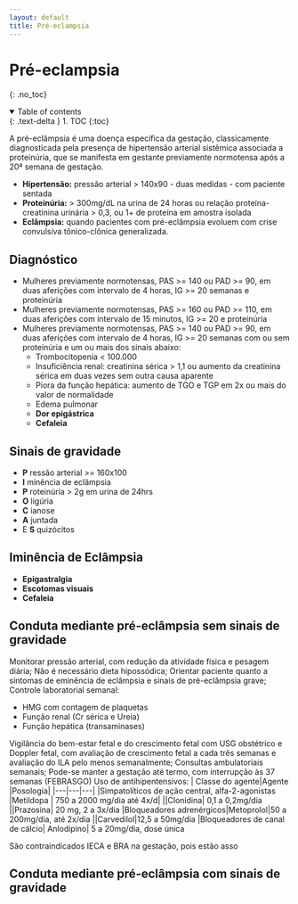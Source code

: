 ```yaml
---
layout: default
title: Pré-eclampsia
---
```

# Pré-eclampsia
{: .no_toc}

<details open markdown="block">
  <summary>
    Table of contents
  </summary>
  {: .text-delta }
1. TOC
{:toc}
</details>

A pré-eclâmpsia é uma doença específica da gestação, classicamente diagnosticada pela presença de hipertensão arterial sistêmica associada a proteinúria, que se manifesta em gestante previamente normotensa após a 20ª semana de gestação.
- **Hipertensão:** pressão arterial > 140x90 - duas medidas - com paciente sentada
- **Proteinúria:** > 300mg/dL na urina de 24 horas ou relação proteína-creatinina urinária > 0,3, ou 1+ de proteína em amostra isolada
- **Eclâmpsia:** quando pacientes com pré-eclâmpsia evoluem com crise convulsiva tônico-clônica generalizada.

## Diagnóstico 
- Mulheres previamente normotensas, PAS >= 140 ou PAD >= 90, em duas aferições com intervalo de 4 horas, IG >= 20 semanas e proteinúria
- Mulheres previamente normotensas, PAS >= 160 ou PAD >= 110, em duas aferições com intervalo de 15 minutos, IG >= 20 e proteinúria
- Mulheres previamente normotensas, PAS >= 140 ou PAD >= 90, em duas aferições com intervalo de 4 horas, IG >= 20 semanas com ou sem proteinúria e um ou mais dos sinais abaixo:
	- Trombocitopenia < 100.000
	- Insuficiência renal: creatinina sérica > 1,1 ou aumento da creatinina sérica em duas vezes sem outra causa aparente
	- Piora da função hepática: aumento de TGO e TGP em 2x ou mais do valor de normalidade
	- Edema pulmonar
	- **Dor epigástrica**
	- **Cefaleia**
	
## Sinais de gravidade
- **P** ressão arterial >= 160x100
- **I** minência de eclâmpsia
- **P** roteinúria > 2g em urina de 24hrs
- **O** ligúria
- **C** ianose
- **A** juntada
- E **S** quizócitos

## Iminência de Eclâmpsia
- **Epigastralgia**
- **Escotomas visuais**
- **Cefaleia**

## Conduta mediante pré-eclâmpsia sem sinais de gravidade
Monitorar pressão arterial, com redução da atividade física e pesagem diária;
Não é necessário dieta hipossódica;
Orientar paciente quanto a sintomas de eminência de eclâmpsia e sinais de pré-eclâmpsia grave;
Controle laboratorial semanal:
- HMG com contagem de plaquetas
- Função renal (Cr sérica e Ureia)
- Função hepática (transaminases)

Vigilância do bem-estar fetal e do crescimento fetal com USG obstétrico e Doppler fetal, com avaliação de crescimento fetal a cada três semanas e avaliação do ILA pelo menos semanalmente;
Consultas ambulatoriais semanais;
Pode-se manter a gestação até termo, com interrupção às 37 semanas (FEBRASGO)
Uso de antihipentensivos:
| Classe do agente|Agente |Posologia|
|---|---|---|
|Simpatolíticos de ação central, alfa-2-agonistas |Metildopa | 750 a 2000 mg/dia até 4x/d|
||Clonidina| 0,1 a 0,2mg/dia
||Prazosina| 20 mg, 2 a 3x/dia
|Bloqueadores adrenérgicos|Metoprolol|50 a 200mg/dia, até 2x/dia
||Carvedilol|12,5 a 50mg/dia
|Bloqueadores de canal de cálcio| Anlodipino| 5 a 20mg/dia, dose única

São contraindicados IECA e BRA na gestação, pois estão asso
## Conduta mediante pré-eclâmpsia com sinais de gravidade
<!--stackedit_data:
eyJoaXN0b3J5IjpbLTE3NzMyOTAzLC0xNzMyNTA0OTkxXX0=
-->